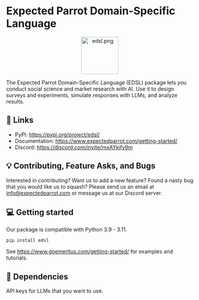# Expected Parrot Domain-Specific Language 
<p align="center">
  <img src="https://github.com/goemeritus/edsl-public/blob/main/static/parrot_in_cage.png?raw=true" alt="edsl.png" width="100"/>
</p>

The Expected Parrot Domain-Specific Language (EDSL) package lets you conduct social science and market research with AI. Use it to design surveys and experiments, simulate responses with LLMs, and analyze results. 


## 🔗 Links
- PyPI: https://pypi.org/project/edsl/
- Documentation: https://www.expectedparrot.com/getting-started/
- Discord: https://discord.com/invite/mxAYkjfy9m


## 💡 Contributing, Feature Asks, and Bugs
Interested in contributing? Want us to add a new feature? Found a nasty bug that you would like us to squash? Please send us an email at info@expectedparrot.com or message us at our Discord server.


## 💻 Getting started
Our package is compatible with Python 3.9 - 3.11.
```
pip install edsl
```

See https://www.goemeritus.com/getting-started/ for examples and tutorials.

## 🔧 Dependencies
API keys for LLMs that you want to use.

